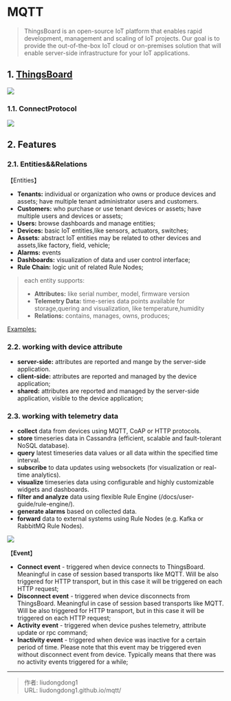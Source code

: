 # MQTT


> ThingsBoard is an open-source IoT platform that enables rapid development, management and scaling of IoT projects. Our goal is to provide the out-of-the-box IoT cloud or on-premises solution that will enable server-side infrastructure for your IoT applications.

## 1. [ThingsBoard](https://github.com/thingsboard/thingsboard-gateway)

![](https://gitee.com/github-25970295/blogImage/raw/master/img/20200829204245.png)

### 1.1. ConnectProtocol

![](https://gitee.com/github-25970295/blogImage/raw/master/img/20200829204707.png)

## 2. Features

### 2.1. Entities&&Relations

【Entities】

- **Tenants:** individual or organization who owns or produce devices and assets; have multiple tenant administrator users and customers.
- **Customers:** who purchase or use tenant devices or assets; have multiple users and devices or assets;
- **Users:** browse dashboards and manage entities;
- **Devices:** basic IoT entities,like sensors, actuators, switches;
- **Assets:** abstract IoT entities may be related to other devices and assets,like factory, field, vehicle;
- **Alarms:** events
- **Dashboards:** visualization of data and user control interface;
- **Rule Chain:** logic unit of related Rule Nodes; 

> each entity supports:
>
> - **Attributes:** like serial number, model, firmware version
> - **Telemetry Data:** time-series data points available for storage,quering and visualization, like temperature,humidity
> - **Relations:** contains, manages, owns, produces;

[Examples:](https://thingsboard.io/docs/user-guide/entities-and-relations/)

### 2.2.  working with device attribute

- **server-side:** attributes are reported and mange by the server-side application.
- **client-side:** attributes are reported and managed by the device application;
- **shared:**  attributes are reported and managed by the server-side application, visible to the device application;

### 2.3. working with telemetry data

- **collect** data from devices using MQTT, CoAP or HTTP protocols.
- **store** timeseries data in Cassandra (efficient, scalable and fault-tolerant NoSQL database).
- **query** latest timeseries data values or all data within the specified time interval.
- **subscribe** to data updates using websockets (for visualization or real-time analytics).
- **visualize** timeseries data using configurable and highly customizable widgets and dashboards.
- **filter and analyze** data using flexible Rule Engine (/docs/user-guide/rule-engine/).
- **generate alarms** based on collected data.
- **forward** data to external systems using Rule Nodes (e.g. Kafka or RabbitMQ Rule Nodes).

![](https://gitee.com/github-25970295/blogImage/raw/master/img/20200829212029.png)

【**Event**】

- **Connect event** - triggered when device connects to ThingsBoard. Meaningful in case of session based transports like MQTT. Will be also triggered for HTTP transport, but in this case it will be triggered on each HTTP request;
- **Disconnect event** - triggered when device disconnects from ThingsBoard. Meaningful in case of session based transports like MQTT. Will be also triggered for HTTP transport, but in this case it will be triggered on each HTTP request;
- **Activity event** - triggered when device pushes telemetry, attribute update or rpc command;
- **Inactivity event** - triggered when device was inactive for a certain period of time. Please note that this event may be triggered even without disconnect event from device. Typically means that there was no activity events triggered for a while;

---

> 作者: liudongdong1  
> URL: liudongdong1.github.io/mqtt/  

